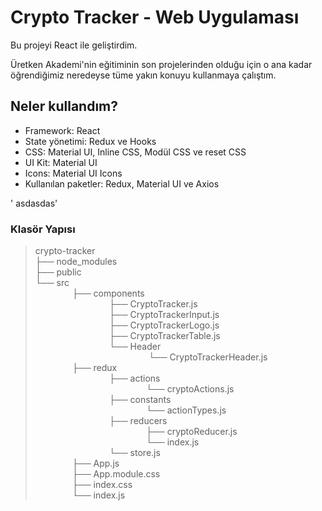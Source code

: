 # Crypto Tracker - Web Uygulaması

Bu projeyi React ile geliştirdim.

Üretken Akademi'nin eğitiminin son projelerinden olduğu için o ana kadar öğrendiğimiz neredeyse tüme yakın konuyu kullanmaya çalıştım.

## Neler kullandım?

- Framework: React
- State yönetimi: Redux ve Hooks
- CSS: Material UI, Inline CSS, Modül CSS ve reset CSS
- UI Kit: Material UI
- Icons: Material UI Icons
- Kullanılan paketler: Redux, Material UI ve Axios

' asdasdas'



### Klasör Yapısı

> crypto-tracker</br>
> ├── node_modules</br>
> ├── public</br>
> └── src</br>
> &nbsp;&nbsp;&nbsp;&nbsp;&nbsp;&nbsp;&nbsp;&nbsp;&nbsp;&nbsp;&nbsp;&nbsp;&nbsp;&nbsp;&nbsp;├── components</br>
> &nbsp;&nbsp;&nbsp;&nbsp;&nbsp;&nbsp;&nbsp;&nbsp;&nbsp;&nbsp;&nbsp;&nbsp;&nbsp;&nbsp;&nbsp;&nbsp;&nbsp;&nbsp;&nbsp;&nbsp;&nbsp;&nbsp;&nbsp;&nbsp;&nbsp;&nbsp;&nbsp;&nbsp;&nbsp;&nbsp;├── CryptoTracker.js</br>
> &nbsp;&nbsp;&nbsp;&nbsp;&nbsp;&nbsp;&nbsp;&nbsp;&nbsp;&nbsp;&nbsp;&nbsp;&nbsp;&nbsp;&nbsp;&nbsp;&nbsp;&nbsp;&nbsp;&nbsp;&nbsp;&nbsp;&nbsp;&nbsp;&nbsp;&nbsp;&nbsp;&nbsp;&nbsp;&nbsp;├── CryptoTrackerInput.js</br>
> &nbsp;&nbsp;&nbsp;&nbsp;&nbsp;&nbsp;&nbsp;&nbsp;&nbsp;&nbsp;&nbsp;&nbsp;&nbsp;&nbsp;&nbsp;&nbsp;&nbsp;&nbsp;&nbsp;&nbsp;&nbsp;&nbsp;&nbsp;&nbsp;&nbsp;&nbsp;&nbsp;&nbsp;&nbsp;&nbsp;├── CryptoTrackerLogo.js</br>
> &nbsp;&nbsp;&nbsp;&nbsp;&nbsp;&nbsp;&nbsp;&nbsp;&nbsp;&nbsp;&nbsp;&nbsp;&nbsp;&nbsp;&nbsp;&nbsp;&nbsp;&nbsp;&nbsp;&nbsp;&nbsp;&nbsp;&nbsp;&nbsp;&nbsp;&nbsp;&nbsp;&nbsp;&nbsp;&nbsp;├── CryptoTrackerTable.js</br>
> &nbsp;&nbsp;&nbsp;&nbsp;&nbsp;&nbsp;&nbsp;&nbsp;&nbsp;&nbsp;&nbsp;&nbsp;&nbsp;&nbsp;&nbsp;&nbsp;&nbsp;&nbsp;&nbsp;&nbsp;&nbsp;&nbsp;&nbsp;&nbsp;&nbsp;&nbsp;&nbsp;&nbsp;&nbsp;&nbsp;└── Header</br>
> &nbsp;&nbsp;&nbsp;&nbsp;&nbsp;&nbsp;&nbsp;&nbsp;&nbsp;&nbsp;&nbsp;&nbsp;&nbsp;&nbsp;&nbsp;&nbsp;&nbsp;&nbsp;&nbsp;&nbsp;&nbsp;&nbsp;&nbsp;&nbsp;&nbsp;&nbsp;&nbsp;&nbsp;&nbsp;&nbsp;&nbsp;&nbsp;&nbsp;&nbsp;&nbsp;&nbsp;&nbsp;&nbsp;&nbsp;&nbsp;&nbsp; &nbsp; &nbsp;&nbsp;└── CryptoTrackerHeader.js</br>
> &nbsp;&nbsp;&nbsp;&nbsp;&nbsp;&nbsp;&nbsp;&nbsp;&nbsp;&nbsp;&nbsp;&nbsp;&nbsp;&nbsp;&nbsp;├── redux</br>
> &nbsp;&nbsp;&nbsp;&nbsp;&nbsp;&nbsp;&nbsp;&nbsp;&nbsp;&nbsp;&nbsp;&nbsp;&nbsp;&nbsp;&nbsp;&nbsp;&nbsp;&nbsp;&nbsp;&nbsp;&nbsp;&nbsp;&nbsp;&nbsp;&nbsp;&nbsp;&nbsp;&nbsp;&nbsp;&nbsp;├── actions</br>
> &nbsp;&nbsp;&nbsp;&nbsp;&nbsp;&nbsp;&nbsp;&nbsp;&nbsp;&nbsp;&nbsp;&nbsp;&nbsp;&nbsp;&nbsp;&nbsp;&nbsp;&nbsp;&nbsp;&nbsp;&nbsp;&nbsp;&nbsp;&nbsp;&nbsp;&nbsp;&nbsp;&nbsp;&nbsp;&nbsp;&nbsp;&nbsp;&nbsp;&nbsp;&nbsp;&nbsp;&nbsp;&nbsp;&nbsp;&nbsp;&nbsp;&nbsp;&nbsp;&nbsp;&nbsp;└── cryptoActions.js</br>
> &nbsp;&nbsp;&nbsp;&nbsp;&nbsp;&nbsp;&nbsp;&nbsp;&nbsp;&nbsp;&nbsp;&nbsp;&nbsp;&nbsp;&nbsp;&nbsp;&nbsp;&nbsp;&nbsp;&nbsp;&nbsp;&nbsp;&nbsp;&nbsp;&nbsp;&nbsp;&nbsp;&nbsp;&nbsp;&nbsp;├── constants</br>
> &nbsp;&nbsp;&nbsp;&nbsp;&nbsp;&nbsp;&nbsp;&nbsp;&nbsp;&nbsp;&nbsp;&nbsp;&nbsp;&nbsp;&nbsp;&nbsp;&nbsp;&nbsp;&nbsp;&nbsp;&nbsp;&nbsp;&nbsp;&nbsp;&nbsp;&nbsp;&nbsp;&nbsp;&nbsp;&nbsp;&nbsp;&nbsp;&nbsp;&nbsp;&nbsp;&nbsp;&nbsp;&nbsp;&nbsp;&nbsp;&nbsp;&nbsp;&nbsp;&nbsp;&nbsp;└── actionTypes.js</br>
> &nbsp;&nbsp;&nbsp;&nbsp;&nbsp;&nbsp;&nbsp;&nbsp;&nbsp;&nbsp;&nbsp;&nbsp;&nbsp;&nbsp;&nbsp;&nbsp;&nbsp;&nbsp;&nbsp;&nbsp;&nbsp;&nbsp;&nbsp;&nbsp;&nbsp;&nbsp;&nbsp;&nbsp;&nbsp;&nbsp;├── reducers</br>
> &nbsp;&nbsp;&nbsp;&nbsp;&nbsp;&nbsp;&nbsp;&nbsp;&nbsp;&nbsp;&nbsp;&nbsp;&nbsp;&nbsp;&nbsp;&nbsp;&nbsp;&nbsp;&nbsp;&nbsp;&nbsp;&nbsp;&nbsp;&nbsp;&nbsp;&nbsp;&nbsp;&nbsp;&nbsp;&nbsp;&nbsp;&nbsp;&nbsp;&nbsp;&nbsp;&nbsp;&nbsp;&nbsp;&nbsp;&nbsp;&nbsp;&nbsp;&nbsp;&nbsp;&nbsp;├── cryptoReducer.js</br>
> &nbsp;&nbsp;&nbsp;&nbsp;&nbsp;&nbsp;&nbsp;&nbsp;&nbsp;&nbsp;&nbsp;&nbsp;&nbsp;&nbsp;&nbsp;&nbsp;&nbsp;&nbsp;&nbsp;&nbsp;&nbsp;&nbsp;&nbsp;&nbsp;&nbsp;&nbsp;&nbsp;&nbsp;&nbsp;&nbsp;&nbsp;&nbsp;&nbsp;&nbsp;&nbsp;&nbsp;&nbsp;&nbsp;&nbsp;&nbsp;&nbsp;&nbsp;&nbsp;&nbsp;&nbsp;└── index.js</br>
> &nbsp;&nbsp;&nbsp;&nbsp;&nbsp;&nbsp;&nbsp;&nbsp;&nbsp;&nbsp;&nbsp;&nbsp;&nbsp;&nbsp;&nbsp;&nbsp;&nbsp;&nbsp;&nbsp;&nbsp;&nbsp;&nbsp;&nbsp;&nbsp;&nbsp;&nbsp;&nbsp;&nbsp;&nbsp;&nbsp;└── store.js</br>
> &nbsp;&nbsp;&nbsp;&nbsp;&nbsp;&nbsp;&nbsp;&nbsp;&nbsp;&nbsp;&nbsp;&nbsp;&nbsp;&nbsp;&nbsp;├── App.js</br>
> &nbsp;&nbsp;&nbsp;&nbsp;&nbsp;&nbsp;&nbsp;&nbsp;&nbsp;&nbsp;&nbsp;&nbsp;&nbsp;&nbsp;&nbsp;├── App.module.css</br>
> &nbsp;&nbsp;&nbsp;&nbsp;&nbsp;&nbsp;&nbsp;&nbsp;&nbsp;&nbsp;&nbsp;&nbsp;&nbsp;&nbsp;&nbsp;├── index.css</br>
> &nbsp;&nbsp;&nbsp;&nbsp;&nbsp;&nbsp;&nbsp;&nbsp;&nbsp;&nbsp;&nbsp;&nbsp;&nbsp;&nbsp;&nbsp;└── index.js</br>
</br>